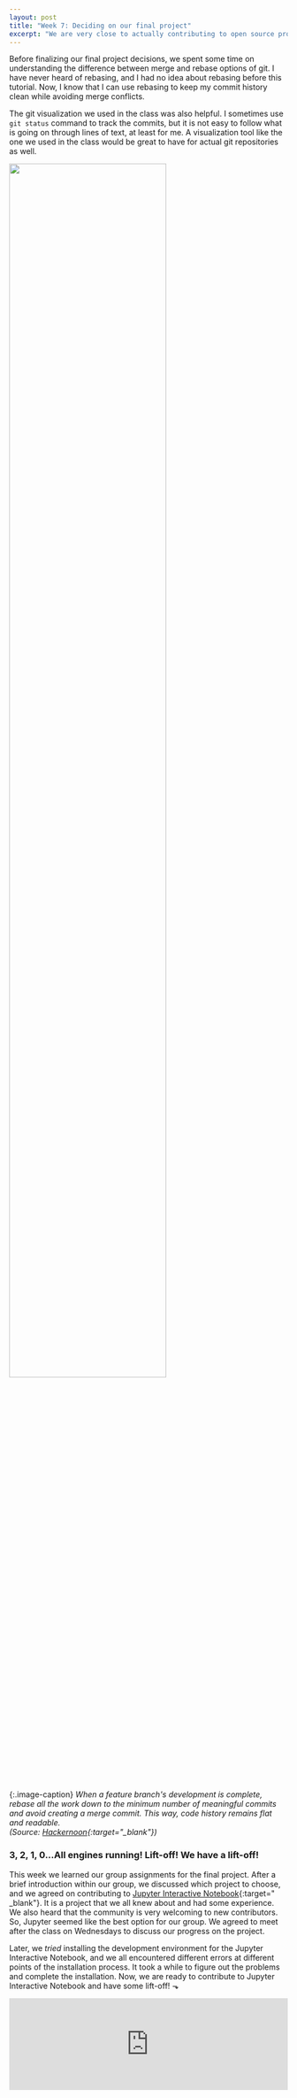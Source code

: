 ```yaml
---
layout: post
title: "Week 7: Deciding on our final project"
excerpt: "We are very close to actually contributing to open source projects! <br> 3, 2, 1, 0...All engines running! Lift-off! We have a lift-off!"
---
```


Before finalizing our final project decisions, we spent some time on understanding the difference between merge and rebase options of git. I have never heard of rebasing, and I had no idea about rebasing before this tutorial. Now, I know that I can use rebasing to keep my commit history clean while avoiding merge conflicts.

The git visualization we used in the class was also helpful. I sometimes use ```git status``` command to track the commits, but it is not easy to follow what is going on through lines of text, at least for me. A visualization tool like the one we used in the class would be great to have for actual git repositories as well.



<img src="https://web.archive.org/web/20200315130854im_/https://hackernoon.com/hn-images/1*bK_5KgdG7RkcJDgFcPbZ0w.png" width="75%" class="image-centered" target="_blank">

{:.image-caption}
*When a feature branch's development is complete, rebase all the work down to the minimum number of meaningful commits and avoid creating a merge commit. This way, code history remains flat and readable.  <br>(Source: [Hackernoon](https://web.archive.org/web/20200315130854/https://hackernoon.com/mastering-git-why-rebase-is-amazing-a954485b128a){:target="_blank"})*


### 3, 2, 1, 0...All engines running! Lift-off! We have a lift-off!
This week we learned our group assignments for the final project. After a brief introduction within our group, we discussed which project to choose, and we agreed on contributing to [Jupyter Interactive Notebook](https://github.com/jupyter/notebook){:target=" _blank"}. It is a project that we all knew about and had some experience. We also heard that the community is very welcoming to new contributors. So, Jupyter seemed like the best option for our group. We agreed to meet after the class on Wednesdays to discuss our progress on the project.

Later, we *tried* installing the development environment for the Jupyter Interactive Notebook, and we all encountered different errors at different points of the installation process. It took a while to figure out the problems and complete the installation. Now, we are ready to contribute to Jupyter Interactive Notebook and have some lift-off! &#x2B0E;


<iframe width="100%" height="166" scrolling="no" frameborder="no" allow="autoplay" src="https://w.soundcloud.com/player/?url=https%3A//api.soundcloud.com/tracks/172374177&color=%23ff5500&auto_play=false&hide_related=true&show_comments=false&show_user=true&show_reposts=false&show_teaser=true"></iframe>
